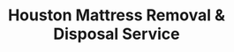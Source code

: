 ---
layout: location.njk
title: Houston Mattress Removal & Disposal Service
description: Professional mattress removal in Houston, TX. Next-day pickup  Licensed, insured, and eco-friendly serving America's Energy Capital and Space City.
permalink: /mattress-removal/texas/houston/
city: Houston
state: Texas
stateSlug: texas
tier: 1
coordinates:
  lat: 29.7604
  lng: -95.3698
pricing:
  startingPrice: 125
  single: 125
  queen: 125
  king: 135
  boxSpring: 30
neighborhoods:
  - name: "Downtown Houston"
    zipCodes: ["77002", "77010"]
  - name: "River Oaks"
    zipCodes: ["77019", "77027"]
  - name: "Houston Heights"
    zipCodes: ["77007", "77008"]
  - name: "Montrose"
    zipCodes: ["77006", "77019"]
  - name: "Galleria/Uptown"
    zipCodes: ["77024", "77056"]
  - name: "Memorial"
    zipCodes: ["77024", "77079"]
  - name: "West University Place"
    zipCodes: ["77005", "77025"]
  - name: "Texas Medical Center"
    zipCodes: ["77030", "77025"]
  - name: "Energy Corridor"
    zipCodes: ["77079", "77094"]
  - name: "Midtown"
    zipCodes: ["77006", "77002"]
  - name: "Museum District"
    zipCodes: ["77004", "77005"]
  - name: "Rice Village"
    zipCodes: ["77005", "77019"]
  - name: "Clear Lake"
    zipCodes: ["77058", "77062"]
  - name: "Spring Branch"
    zipCodes: ["77080", "77043"]
  - name: "Bellaire"
    zipCodes: ["77401", "77025"]
zipCodes: 
  - "77001"
  - "77002"
  - "77003"
  - "77004"
  - "77005"
  - "77006"
  - "77007"
  - "77008"
  - "77009"
  - "77010"
  - "77019"
  - "77020"
  - "77024"
  - "77025"
  - "77027"
  - "77030"
  - "77036"
  - "77040"
  - "77042"
  - "77043"
  - "77046"
  - "77054"
  - "77056"
  - "77057"
  - "77058"
  - "77062"
  - "77063"
  - "77070"
  - "77077"
  - "77079"
  - "77080"
  - "77081"
  - "77082"
  - "77084"
  - "77089"
  - "77094"
  - "77095"
  - "77096"
  - "77098"
  - "77401"
recyclingPartners:
  - "The Furniture Bank"
  - "Houston Recycling Collaborative"
  - "Texas Environmental Solutions"
localRegulations: "Houston Solid Waste Management Department operates alternating monthly bulk waste collection during even-numbered months (February, April, June, August, October, December) with 8 cubic yard limits and specific placement requirements. Items must be placed curbside between 6:00 p.m. Friday before collection and 7:00 a.m. on scheduled day. Mattresses are accepted through bulk waste collection or at six Neighborhood Depositories and Recycling Centers (open Wednesday-Sunday, 10 a.m.-7 p.m.) with partnerships to The Furniture Bank for recycling at $10 per piece. Our professional service eliminates these scheduling constraints and bimonthly limitations - no waiting for even-numbered months, no 8 cubic yard restrictions, no Friday evening placement requirements, and no depository drop-off hassles. We provide immediate next-day pickup with transparent pricing, making us the superior choice for busy Houston residents who value convenience and reliability over the city's restrictive municipal bulk waste system."
nearbyCities:
  - name: "Dallas"
    distance: "240 miles"
    isSuburb: false
  - name: "San Antonio"
    distance: "197 miles"
    isSuburb: false
  - name: "Austin"
    distance: "165 miles"
    isSuburb: false
  - name: "Sugar Land"
    distance: "20 miles"
    isSuburb: true
  - name: "Pearland"
    distance: "17 miles"
    isSuburb: true
  - name: "League City"
    distance: "25 miles"
    isSuburb: true
  - name: "Missouri City"
    distance: "22 miles"
    isSuburb: true
  - name: "Pasadena"
    distance: "15 miles"
    isSuburb: true
  - name: "Conroe"
    distance: "40 miles"
    isSuburb: true
reviews:
  count: 431
  featured:
    - reviewer: "Maria G."
      rating: 5
      text: "These guys saved me so much hassle! I was dreading having to wait until April for the city's bulk pickup and drag my old mattress to the curb on a Friday night. Called A Bedder World Tuesday morning, they showed up Wednesday afternoon. Done. Worth every penny of the $125."
      neighborhood: "Houston Heights"
    - reviewer: "Dr. Jennifer Chen"
      rating: 5
      text: "Working at MD Anderson, my schedule is unpredictable. They worked around my on-call shifts and picked up from the medical center parking garage. The team was respectful and understood hospital protocols. Great service!"
      neighborhood: "Texas Medical Center"
    - reviewer: "Robert T."
      rating: 5
      text: "Had them remove two old mattresses from our Energy Corridor office building. Quick, professional, no problems with building security or loading dock access. Much easier than dealing with Houston's waste system."
      neighborhood: "Energy Corridor"
faqs:
  - question: "How quickly can you remove mattresses in Houston?"
    answer: "Next-day service throughout Houston neighborhoods, accommodating Energy Capital schedules, NASA Johnson Space Center logistics, Texas Medical Center protocols, and the demanding pace of America's 4th largest city."
  - question: "Do you serve all Houston neighborhoods?"
    answer: "Complete coverage from Downtown to Clear Lake, River Oaks to Energy Corridor, across all ZIP codes 77001-77401 including Texas Medical Center, NASA area, and Port of Houston vicinity."
  - question: "What's included in your $125 Houston pickup fee?"
    answer: "Base price covers pickup, loading, transportation, and eco-friendly recycling for one mattress. Box springs add $30 each."
  - question: "How does this compare to Houston's bulk waste collection?"
    answer: "We eliminate bimonthly scheduling restrictions, avoid 8 cubic yard limits, skip Friday evening curbside placement requirements, and provide immediate next-day pickup without Houston's municipal coordination constraints."
  - question: "Can you handle energy industry and corporate schedules?"
    answer: "Yes, we understand Energy Capital work patterns, corporate relocations, NASA contractor timing, and the demanding schedules of Houston's 3,000+ energy companies including ExxonMobil, Chevron, Shell, and ConocoPhillips."
  - question: "Do you coordinate with medical center and hospital schedules?"
    answer: "Absolutely. We accommodate Texas Medical Center operations, hospital system logistics, medical school calendars, and the scheduling needs of the world's largest medical complex with 21 hospitals and 106,000+ employees."
  - question: "Are you licensed for waste removal in Harris County?"
    answer: "We maintain all required Texas and Harris County permits with comprehensive insurance, providing compliant disposal through our nationwide recycling network."
  - question: "What payment methods do you accept in Houston?"
    answer: "All major credit cards, cash, and invoicing options for residents, energy professionals, medical center employees, NASA contractors, and port industry workers."
schema:
  "@type": "LocalBusiness"
  name: "A Bedder World Houston"
  address:
    "@type": "PostalAddress"
    addressLocality: "Houston"
    addressRegion: "TX"
    addressCountry: "US"
  geo:
    "@type": "GeoCoordinates" 
    latitude: 29.7604
    longitude: -95.3698
  telephone: "(720) 263-6094"
  priceRange: "$125-$180"
  aggregateRating:
    "@type": "AggregateRating"
    ratingValue: 4.9
    reviewCount: 431
pageContent:
  heroDescription: "Professional mattress removal serving Houston with reliable next-day pickup. Part of our nationwide network that has recycled over 1 million mattresses, we provide fast, licensed, insured service for America's Energy Capital and Space City. Book online today."
  
  aboutService: "Our professional mattress removal service delivers what Houston's 2,390,125 busy residents need: fast, reliable pickup that respects the demanding pace of America's 4th largest city and Energy Capital of the World. Whether you're an energy executive managing corporate relocations in the downtown district, a NASA contractor working around Johnson Space Center schedules, a medical professional navigating Texas Medical Center logistics, or a port industry worker coordinating with Houston Ship Channel operations, we make mattress disposal simple with next-day pickup you can book online in minutes. Houston's Solid Waste Management system operates on restrictive alternating monthly schedules, limiting bulk waste collection to even-numbered months only with 8 cubic yard restrictions, mandatory Friday evening placement, and coordination through six depositories. Our service eliminates these municipal constraints entirely - no bimonthly waiting periods, no cubic yard limits, no weekend placement requirements, just professional pickup when you need it. Each collected mattress flows through our proven national recycling network with 80% material recovery rates, supporting Houston's environmental initiatives and the city's role as a leader in sustainable energy innovation - professional service that serves both your schedule and Houston's position as America's energy and space technology hub."

  serviceAreasIntro: "Professional mattress pickup serves all Houston neighborhoods from Downtown to Clear Lake, expertly coordinating with Energy Capital schedules, NASA operations, Texas Medical Center protocols, and Port of Houston logistics. From the innovative Texas Medical Center district to the sprawling Energy Corridor, our operations understand diverse community needs including corporate relocations, federal contractor schedules, medical center operations, and international energy business timing. Service flexibility accommodates oil and gas industry patterns, space program schedules, medical center shift changes, and the practical disposal requirements of America's Energy Capital and Space City."

  environmentalImpact: "Environmental stewardship aligns with Houston's role as America's Energy Capital and leader in sustainable energy innovation. Our Houston operations have recycled 6,247 mattresses, saving approximately 187,410 cubic feet of Harris County landfill space while recovering over 562 tons of steel springs, 250 tons of foam, and 125 tons of textile materials for manufacturing reuse. Our mattress recycling initiative ensures 80% of collected materials avoid Harris County landfills, instead flowing into manufacturing processes that create new products while supporting Houston's energy sector leadership in environmental responsibility. Steel springs become construction materials for the city's booming development, foam components transform into padding for various applications, and textile materials gain new purpose through advanced processing. This responsible approach complements the Port of Houston's environmental initiatives, supports NASA's sustainability programs at Johnson Space Center, and reinforces the Texas Medical Center's commitment to environmental health - perfectly aligning with Houston's dual role as both Energy Capital and Space City while advancing circular economy principles."

  howItWorksScheduling: "Flexible scheduling respects Houston's diverse community patterns including Energy Capital demands, NASA operations, Texas Medical Center timing, Port of Houston logistics, and the fast-paced requirements of America's 4th largest city and premier energy hub."

  howItWorksService: "Licensed pickup teams understand Houston's unique access requirements from downtown high-rises to Clear Lake facilities, Energy Corridor corporate complexes, medical center protocols, and port area logistics, handling all Harris County disposal requirements with expertise tailored to both Houston's energy industry leadership and space technology innovation."

  howItWorksDisposal: "Each mattress connects to our nationwide recycling network's proven processing capabilities, where Texas environmental standards guide component recovery through sustainable manufacturing partnerships that support Houston's Energy Capital status, NASA's environmental initiatives, and the city's position as a national leader in both energy innovation and space technology development."

  sidebarStats:
    mattressesRemoved: "6,247"
---